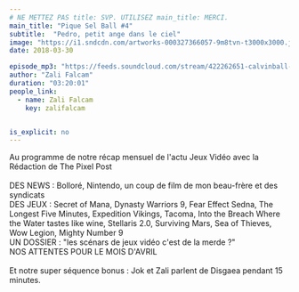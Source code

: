 ```yaml
---
# NE METTEZ PAS title: SVP. UTILISEZ main_title: MERCI.
main_title: "Pique Sel Ball #4"
subtitle:  "Pedro, petit ange dans le ciel"
image: "https://i1.sndcdn.com/artworks-000327366057-9m8tvn-t3000x3000.jpg"
date: 2018-03-30

episode_mp3: "https://feeds.soundcloud.com/stream/422262651-calvinball-radio-pique-sel-ball-4-pedro-petit-ange-dans-le-ciel.mp3"
author: "Zali Falcam"
duration: "03:20:01"
people_link: 
  - name: Zali Falcam
    key: zalifalcam


is_explicit: no
---
```


<PodcastHeader/>

<!-- ECRIRE LA DESCRIPTION DE L'EPISODE SOUS CETTE LIGNE -->
Au programme de notre récap mensuel de l'actu Jeux Vidéo avec la Rédaction de The Pixel Post<br><br>DES NEWS : Bolloré, Nintendo, un coup de film de mon beau-frère et des syndicats<br>DES JEUX : Secret of Mana, Dynasty Warriors 9, Fear Effect Sedna, The Longest Five Minutes, Expedition Vikings, Tacoma, Into the Breach Where the Water tastes like wine, Stellaris 2.0, Surviving Mars, Sea of Thieves, Wow Legion, Mighty Number 9<br>UN DOSSIER : "les scénars de jeux vidéo c'est de la merde ?"<br>NOS ATTENTES POUR LE MOIS D'AVRIL<br><br>Et notre super séquence bonus : Jok et Zali parlent de Disgaea pendant 15 minutes.

